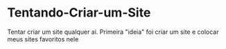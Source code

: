 # Tentando-Criar-um-Site
Tentar criar um site  qualquer ai.
Primeira "ideia" foi criar um site e colocar meus sites favoritos nele
